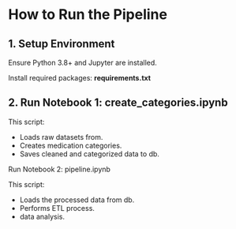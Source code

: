 # How to Run the Pipeline

## 1. Setup Environment

Ensure Python 3.8+ and Jupyter are installed.

Install required packages: **requirements.txt**

## 2. Run Notebook 1: create_categories.ipynb

This script:

- Loads raw datasets from.
- Creates medication categories.
- Saves cleaned and categorized data to db.

Run Notebook 2: pipeline.ipynb

This script:

- Loads the processed data from db.
- Performs ETL process.
- data analysis.
